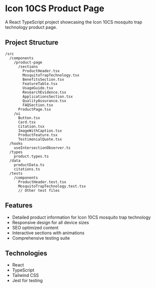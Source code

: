 # Icon 10CS Product Page

A React TypeScript project showcasing the Icon 10CS mosquito trap technology product page.

## Project Structure

```
/src
  /components
    /product-page
      /sections
        ProductHeader.tsx
        MosquitoTrapTechnology.tsx
        BenefitsSection.tsx
        FeatureTable.tsx
        UsageGuide.tsx
        ResearchEvidence.tsx
        ApplicationsSection.tsx
        QualityAssurance.tsx
        FAQSection.tsx
      ProductPage.tsx
    /ui
      Button.tsx
      Card.tsx
      Citation.tsx
      ImageWithCaption.tsx
      ProductFeature.tsx
      TestimonialQuote.tsx
  /hooks
    useIntersectionObserver.ts
  /types
    product.types.ts
  /data
    productData.ts
    citations.ts
  /tests
    /components
      ProductHeader.test.tsx
      MosquitoTrapTechnology.test.tsx
      // Other test files
```

## Features

- Detailed product information for Icon 10CS mosquito trap technology
- Responsive design for all device sizes
- SEO optimized content
- Interactive sections with animations
- Comprehensive testing suite

## Technologies

- React
- TypeScript
- Tailwind CSS
- Jest for testing